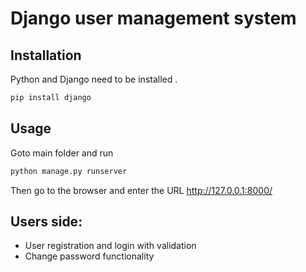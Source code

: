# Django user management system

## Installation

Python and Django need to be installed
.

```bash
pip install django
```

## Usage
Goto main folder and run

```python
python manage.py runserver
```
Then go to the browser and enter the URL http://127.0.0.1:8000/

## Users side:
- User registration and login with validation
- Change password functionality

